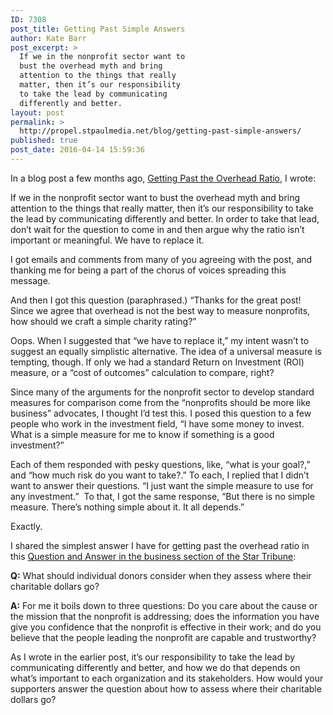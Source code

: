 ```yaml
---
ID: 7308
post_title: Getting Past Simple Answers
author: Kate Barr
post_excerpt: >
  If we in the nonprofit sector want to
  bust the overhead myth and bring
  attention to the things that really
  matter, then it’s our responsibility
  to take the lead by communicating
  differently and better.
layout: post
permalink: >
  http://propel.stpaulmedia.net/blog/getting-past-simple-answers/
published: true
post_date: 2016-04-14 15:59:36
---
```

In a blog post a few months ago, <a href="http://propelnonprofits.org/blog/getting-past-the-overhead-ratio/">Getting Past the Overhead Ratio</a>, I wrote:

If we in the nonprofit sector want to bust the overhead myth and bring attention to the things that really matter, then it’s our responsibility to take the lead by communicating differently and better. In order to take that lead, don’t wait for the question to come in and then argue why the ratio isn’t important or meaningful. We have to replace it.

I got emails and comments from many of you agreeing with the post, and thanking me for being a part of the chorus of voices spreading this message.

And then I got this question (paraphrased.) “Thanks for the great post! Since we agree that overhead is not the best way to measure nonprofits, how should we craft a simple charity rating?”

Oops. When I suggested that “we have to replace it,” my intent wasn’t to suggest an equally simplistic alternative. The idea of a universal measure is tempting, though. If only we had a standard Return on Investment (ROI) measure, or a “cost of outcomes” calculation to compare, right?

Since many of the arguments for the nonprofit sector to develop standard measures for comparison come from the “nonprofits should be more like business” advocates, I thought I’d test this. I posed this question to a few people who work in the investment field, “I have some money to invest. What is a simple measure for me to know if something is a good investment?”

Each of them responded with pesky questions, like, “what is your goal?,” and “how much risk do you want to take?.” To each, I replied that I didn’t want to answer their questions. “I just want the simple measure to use for any investment.”  To that, I got the same response, “But there is no simple measure. There’s nothing simple about it. It all depends.”

Exactly.

I shared the simplest answer I have for getting past the overhead ratio in this <a href="http://www.startribune.com/q-a-with-nonprofits-assistance-fund-s-kate-barr/373523901/" target="_blank" rel="noopener">Question and Answer in the business section of the Star Tribune</a>:

<strong>Q:</strong> What should individual donors consider when they assess where their charitable dollars go?

<strong>A:</strong> For me it boils down to three questions: Do you care about the cause or the mission that the nonprofit is addressing; does the information you have give you confidence that the nonprofit is effective in their work; and do you believe that the people leading the nonprofit are capable and trustworthy?

As I wrote in the earlier post, it’s our responsibility to take the lead by communicating differently and better, and how we do that depends on what’s important to each organization and its stakeholders. How would your supporters answer the question about how to assess where their charitable dollars go?
